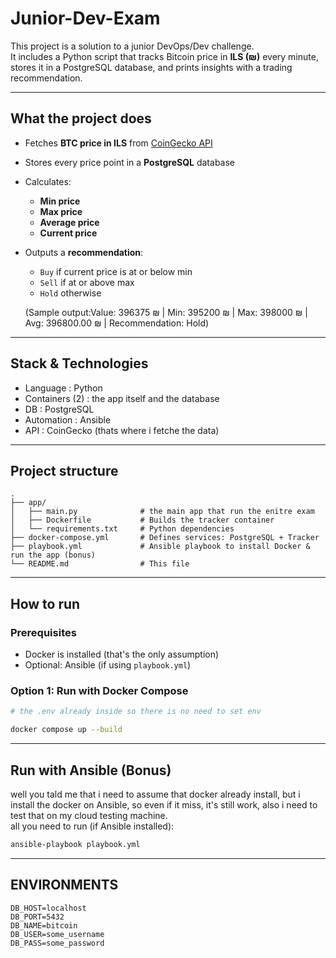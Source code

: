 
# Junior-Dev-Exam

This project is a solution to a junior DevOps/Dev challenge.  
It includes a Python script that tracks Bitcoin price in **ILS (₪)** every minute, stores it in a PostgreSQL database, and prints insights with a trading recommendation.

---

## What the project does
- Fetches **BTC price in ILS** from [CoinGecko API](https://www.coingecko.com/)
- Stores every price point in a **PostgreSQL** database
- Calculates:
  - **Min price**
  - **Max price**
  - **Average price**
  - **Current price**
- Outputs a **recommendation**:
  - `Buy` if current price is at or below min
  - `Sell` if at or above max
  - `Hold` otherwise

  (Sample output:Value:
  396375 ₪ | Min: 395200 ₪ | Max: 398000 ₪ | Avg: 396800.00 ₪ | Recommendation: Hold)

---
## Stack & Technologies
- Language : Python
- Containers (2) : the app itself and the database
- DB : PostgreSQL
- Automation : Ansible
- API : CoinGecko (thats where i fetche the data)

---
## Project structure
```text
.
├── app/
│   ├── main.py              # the main app that run the enitre exam
│   ├── Dockerfile           # Builds the tracker container
│   └── requirements.txt     # Python dependencies
├── docker-compose.yml       # Defines services: PostgreSQL + Tracker
├── playbook.yml             # Ansible playbook to install Docker & run the app (bonus)
└── README.md                # This file
```
---

## How to run

### Prerequisites
- Docker is installed (that's the only assumption)
- Optional: Ansible (if using `playbook.yml`)

### Option 1: Run with Docker Compose
```bash
# the .env already inside so there is no need to set env

docker compose up --build
```

---
## Run with Ansible (Bonus)
well you tald me that i need to assume that docker already install, but i install the docker on Ansible, so even if it miss, it's still work, also i need to test that on my cloud testing machine.            
all you need to run (if Ansible installed):
```bash
ansible-playbook playbook.yml
```
---
## ENVIRONMENTS
```text
DB_HOST=localhost
DB_PORT=5432
DB_NAME=bitcoin
DB_USER=some_username
DB_PASS=some_password
```

